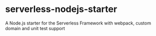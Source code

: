 # serverless-nodejs-starter
A Node.js starter for the Serverless Framework with webpack, custom domain and unit test support
